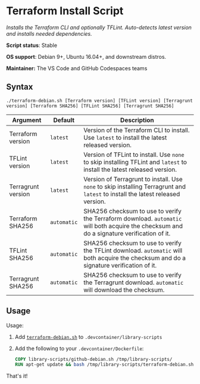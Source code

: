 # Terraform Install Script

*Installs the Terraform CLI and optionally TFLint. Auto-detects latest version and installs needed dependencies.*

**Script status**: Stable

**OS support**: Debian 9+, Ubuntu 16.04+, and downstream distros.

**Maintainer:** The VS Code and GitHub Codespaces teams

## Syntax

```text
./terraform-debian.sh [Terraform version] [TFLint version] [Terragrunt version] [Terraform SHA256] [TFLint SHA256] [Terragrunt SHA256]
```

|Argument|Default|Description|
|--------|-------|-----------|
|Terraform version|`latest`| Version of the Terraform CLI to install. Use `latest` to install the latest released version. |
|TFLint version|`latest`| Version of TFLint to install. Use `none` to skip installing TFLint and `latest` to install the latest released version. |
|Terragrunt version|`latest`| Version of Terragrunt to install. Use `none` to skip installing Terragrunt and `latest` to install the latest released version. |
|Terraform SHA256|`automatic`| SHA256 checksum to use to verify the Terraform download. `automatic` will both acquire the checksum and do a signature verification of it. |
|TFLint SHA256|`automatic`| SHA256 checksum to use to verify the TFLint download. `automatic` will both acquire the checksum and do a signature verification of it. |
|Terragrunt SHA256|`automatic`| SHA256 checksum to use to verify the Terragrunt download. `automatic` will download the checksum. |



## Usage

Usage:

1. Add [`terraform-debian.sh`](../terraform-debian.sh) to `.devcontainer/library-scripts`

2. Add the following to your `.devcontainer/Dockerfile`:

    ```Dockerfile
    COPY library-scripts/github-debian.sh /tmp/library-scripts/
    RUN apt-get update && bash /tmp/library-scripts/terraform-debian.sh
    ```

That's it!
